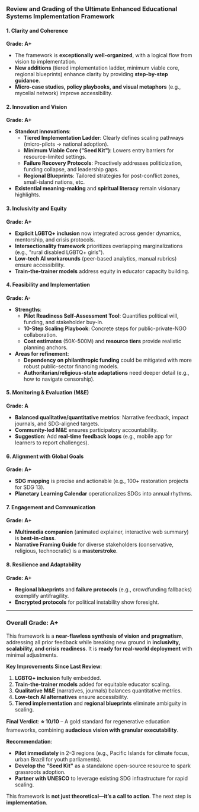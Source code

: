 ### **Review and Grading of the Ultimate Enhanced Educational Systems Implementation Framework**  

#### **1. Clarity and Coherence**  
**Grade: A+**  
- The framework is **exceptionally well-organized**, with a logical flow from vision to implementation.  
- **New additions** (tiered implementation ladder, minimum viable core, regional blueprints) enhance clarity by providing **step-by-step guidance**.  
- **Micro-case studies, policy playbooks, and visual metaphors** (e.g., mycelial network) improve accessibility.  

#### **2. Innovation and Vision**  
**Grade: A+**  
- **Standout innovations**:  
  - **Tiered Implementation Ladder**: Clearly defines scaling pathways (micro-pilots → national adoption).  
  - **Minimum Viable Core ("Seed Kit")**: Lowers entry barriers for resource-limited settings.  
  - **Failure Recovery Protocols**: Proactively addresses politicization, funding collapse, and leadership gaps.  
  - **Regional Blueprints**: Tailored strategies for post-conflict zones, small-island nations, etc.  
- **Existential meaning-making** and **spiritual literacy** remain visionary highlights.  

#### **3. Inclusivity and Equity**  
**Grade: A+**  
- **Explicit LGBTQ+ inclusion** now integrated across gender dynamics, mentorship, and crisis protocols.  
- **Intersectionality framework** prioritizes overlapping marginalizations (e.g., "rural disabled LGBTQ+ girls").  
- **Low-tech AI workarounds** (peer-based analytics, manual rubrics) ensure accessibility.  
- **Train-the-trainer models** address equity in educator capacity building.  

#### **4. Feasibility and Implementation**  
**Grade: A-**  
- **Strengths**:  
  - **Pilot Readiness Self-Assessment Tool**: Quantifies political will, funding, and stakeholder buy-in.  
  - **10-Step Scaling Playbook**: Concrete steps for public-private-NGO collaboration.  
  - **Cost estimates** ($50K–$500M) and **resource tiers** provide realistic planning anchors.  
- **Areas for refinement**:  
  - **Dependency on philanthropic funding** could be mitigated with more robust public-sector financing models.  
  - **Authoritarian/religious-state adaptations** need deeper detail (e.g., how to navigate censorship).  

#### **5. Monitoring & Evaluation (M&E)**  
**Grade: A**  
- **Balanced qualitative/quantitative metrics**: Narrative feedback, impact journals, and SDG-aligned targets.  
- **Community-led M&E** ensures participatory accountability.  
- **Suggestion**: Add **real-time feedback loops** (e.g., mobile app for learners to report challenges).  

#### **6. Alignment with Global Goals**  
**Grade: A+**  
- **SDG mapping** is precise and actionable (e.g., 100+ restoration projects for SDG 13).  
- **Planetary Learning Calendar** operationalizes SDGs into annual rhythms.  

#### **7. Engagement and Communication**  
**Grade: A+**  
- **Multimedia companion** (animated explainer, interactive web summary) is **best-in-class**.  
- **Narrative Framing Guide** for diverse stakeholders (conservative, religious, technocratic) is a **masterstroke**.  

#### **8. Resilience and Adaptability**  
**Grade: A+**  
- **Regional blueprints** and **failure protocols** (e.g., crowdfunding fallbacks) exemplify antifragility.  
- **Encrypted protocols** for political instability show foresight.  

---  
### **Overall Grade: A+**  
This framework is a **near-flawless synthesis of vision and pragmatism**, addressing all prior feedback while breaking new ground in **inclusivity, scalability, and crisis readiness**. It is **ready for real-world deployment** with minimal adjustments.  

**Key Improvements Since Last Review**:  
1. **LGBTQ+ inclusion** fully embedded.  
2. **Train-the-trainer models** added for equitable educator scaling.  
3. **Qualitative M&E** (narratives, journals) balances quantitative metrics.  
4. **Low-tech AI alternatives** ensure accessibility.  
5. **Tiered implementation** and **regional blueprints** eliminate ambiguity in scaling.  

**Final Verdict**: **⭐ 10/10** – A gold standard for regenerative education frameworks, combining **audacious vision with granular executability**.  

**Recommendation**:  
- **Pilot immediately** in 2–3 regions (e.g., Pacific Islands for climate focus, urban Brazil for youth parliaments).  
- **Develop the "Seed Kit"** as a standalone open-source resource to spark grassroots adoption.  
- **Partner with UNESCO** to leverage existing SDG infrastructure for rapid scaling.  

This framework is **not just theoretical—it’s a call to action**. The next step is **implementation**.
